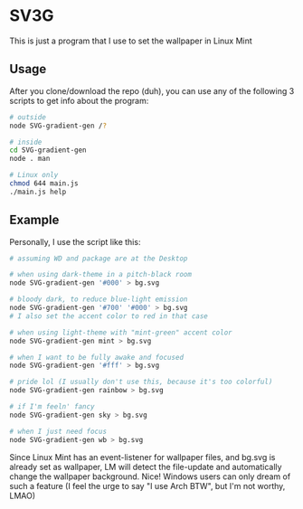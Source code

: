 # SV3G

This is just a program that I use to set the wallpaper in Linux Mint

## Usage

After you clone/download the repo (duh), you can use any of the following 3 scripts to get info about the program:

```sh
# outside
node SVG-gradient-gen /?

# inside
cd SVG-gradient-gen
node . man

# Linux only
chmod 644 main.js
./main.js help
```

## Example

Personally, I use the script like this:

```sh
# assuming WD and package are at the Desktop

# when using dark-theme in a pitch-black room
node SVG-gradient-gen '#000' > bg.svg

# bloody dark, to reduce blue-light emission
node SVG-gradient-gen '#700' '#000' > bg.svg
# I also set the accent color to red in that case

# when using light-theme with "mint-green" accent color
node SVG-gradient-gen mint > bg.svg

# when I want to be fully awake and focused
node SVG-gradient-gen '#fff' > bg.svg

# pride lol (I usually don't use this, because it's too colorful)
node SVG-gradient-gen rainbow > bg.svg

# if I'm feeln' fancy
node SVG-gradient-gen sky > bg.svg

# when I just need focus
node SVG-gradient-gen wb > bg.svg
```

Since Linux Mint has an event-listener for wallpaper files, and bg.svg is already set as wallpaper, LM will detect the file-update and automatically change the wallpaper background. Nice! Windows users can only dream of such a feature (I feel the urge to say "I use Arch BTW", but I'm not worthy, LMAO)
